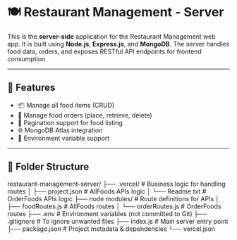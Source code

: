 # 🍽️ Restaurant Management - Server

This is the **server-side** application for the Restaurant Management web app. It is built using **Node.js**, **Express.js**, and **MongoDB**. The server handles food data, orders, and exposes RESTful API endpoints for frontend consumption.

---

## 🚀 Features

- 📦 Manage all food items (CRUD)
- 🛒 Manage food orders (place, retrieve, delete)
- 📃 Pagination support for food listing
- 🌐 MongoDB Atlas integration
- 🔐 Environment variable support

---

## 📁 Folder Structure

restaurant-management-server/
├── .vercel/                         # Business logic for handling routes
│   ├── project.json                 # AllFoods APIs logic
│   └── Readme.txt                   # OrderFoods APIs logic
├── node modules/                    # Route definitions for APIs
│   ├── foodRoutes.js                # AllFoods routes
│   └── orderRoutes.js               # OrderFoods routes
├── .env                             # Environment variables (not committed to Git)
├── .gitignore                       # To ignore unwanted files
├── index.js                         # Main server entry point
├── package.json                     # Project metadata & dependencies
└── vercel.json                       

